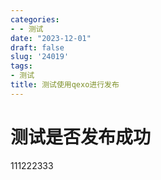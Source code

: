 ```yaml
---
categories:
- - 测试
date: "2023-12-01"
draft: false
slug: '24019'
tags:
- 测试
title: 测试使用qexo进行发布
---
```


# 测试是否发布成功

111222333